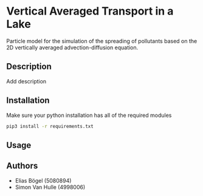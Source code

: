 # Vertical Averaged Transport in a Lake
Particle model for the simulation of the spreading of pollutants based on the 2D
vertically averaged advection-diffusion equation.

## Description
Add description

## Installation

Make sure your python installation has all of the required modules
```bash
pip3 install -r requirements.txt
```

## Usage


## Authors
* Elias Bögel (5080894)
* Simon Van Hulle (4998006)

